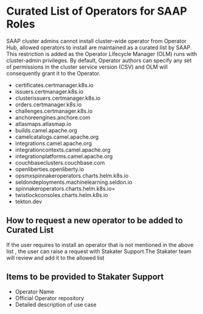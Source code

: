 # Curated List of Operators for SAAP Roles

SAAP cluster admins cannot install cluster-wide operator from Operator Hub, allowed operators to install are maintained as a curated list by SAAP. This restriction is added as the Operator Lifecycle Manager (OLM) runs with cluster-admin privileges. By default, Operator authors can specify any set of permissions in the cluster service version (CSV) and OLM will consequently grant it to the Operator.

- certificates.certmanager.k8s.io
- issuers.certmanager.k8s.io
- clusterissuers.certmanager.k8s.io
- orders.certmanager.k8s.io
- challenges.certmanager.k8s.io
- anchoreengines.anchore.com
- atlasmaps.atlasmap.io
- builds.camel.apache.org
- camelcatalogs.camel.apache.org
- integrations.camel.apache.org
- integrationcontexts.camel.apache.org
- integrationplatforms.camel.apache.org
- couchbaseclusters.couchbase.com
- openliberties.openliberty.io
- opsmxspinnakeroperators.charts.helm.k8s.io
- seldondeployments.machinelearning.seldon.io
- spinnakeroperators.charts.helm.k8s.io=
- twistlockconsoles.charts.helm.k8s.io
- tekton.dev

## How to request a new operator to be added to Curated List 
If the user requires to install an operator that is not mentioned in the above list , the user can raise a request with Stakater Support.The Stakater team will review and add it to the allowed list

## Items to be provided to Stakater Support
- Operator Name 
- Official Operator repository 
- Detailed description of use case
